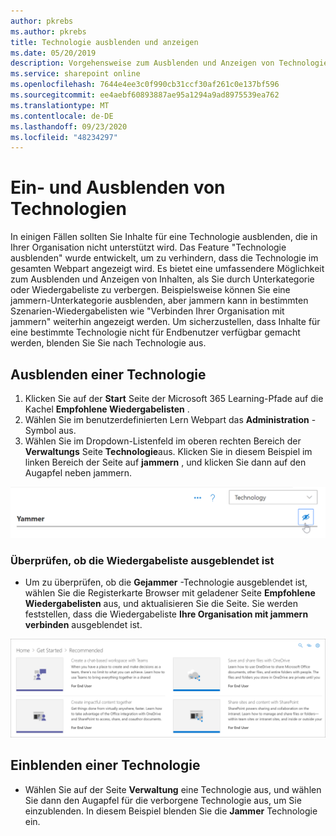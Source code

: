 ```yaml
---
author: pkrebs
ms.author: pkrebs
title: Technologie ausblenden und anzeigen
ms.date: 05/20/2019
description: Vorgehensweise zum Ausblenden und Anzeigen von Technologie
ms.service: sharepoint online
ms.openlocfilehash: 7644e4ee3c0f990cb31ccf30af261c0e137bf596
ms.sourcegitcommit: ee4aebf60893887ae95a1294a9ad8975539ea762
ms.translationtype: MT
ms.contentlocale: de-DE
ms.lasthandoff: 09/23/2020
ms.locfileid: "48234297"
---
```

# <a name="hide-and-show-technology"></a>Ein- und Ausblenden von Technologien

In einigen Fällen sollten Sie Inhalte für eine Technologie ausblenden, die in Ihrer Organisation nicht unterstützt wird. Das Feature "Technologie ausblenden" wurde entwickelt, um zu verhindern, dass die Technologie im gesamten Webpart angezeigt wird. Es bietet eine umfassendere Möglichkeit zum Ausblenden und Anzeigen von Inhalten, als Sie durch Unterkategorie oder Wiedergabeliste zu verbergen. Beispielsweise können Sie eine jammern-Unterkategorie ausblenden, aber jammern kann in bestimmten Szenarien-Wiedergabelisten wie "Verbinden Ihrer Organisation mit jammern" weiterhin angezeigt werden. Um sicherzustellen, dass Inhalte für eine bestimmte Technologie nicht für Endbenutzer verfügbar gemacht werden, blenden Sie Sie nach Technologie aus. 

## <a name="hide-a-technology"></a>Ausblenden einer Technologie

1. Klicken Sie auf der **Start** Seite der Microsoft 365 Learning-Pfade auf die Kachel **Empfohlene Wiedergabelisten** .
2. Wählen Sie im benutzerdefinierten Lern Webpart das **Administration** -Symbol aus.
3. Wählen Sie im Dropdown-Listenfeld im oberen rechten Bereich der **Verwaltungs** Seite **Technologie**aus.
Klicken Sie in diesem Beispiel im linken Bereich der Seite auf **jammern** , und klicken Sie dann auf den Augapfel neben jammern.  

![cg-hidetech.png](media/cg-hidetech.png)

### <a name="verify-the-playlist-is-hidden"></a>Überprüfen, ob die Wiedergabeliste ausgeblendet ist
- Um zu überprüfen, ob die **Gejammer** -Technologie ausgeblendet ist, wählen Sie die Registerkarte Browser mit geladener Seite **Empfohlene Wiedergabelisten** aus, und aktualisieren Sie die Seite. Sie werden feststellen, dass die Wiedergabeliste **Ihre Organisation mit jammern verbinden** ausgeblendet ist. 

![cg-hidetechrefresh.png](media/cg-hidetechrefresh.png)

## <a name="unhide-a-technology"></a>Einblenden einer Technologie

- Wählen Sie auf der Seite **Verwaltung** eine Technologie aus, und wählen Sie dann den Augapfel für die verborgene Technologie aus, um Sie einzublenden. In diesem Beispiel blenden Sie die **Jammer** Technologie ein. 